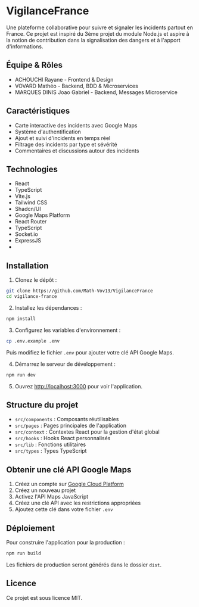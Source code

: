 # VigilanceFrance

Une plateforme collaborative pour suivre et signaler les incidents partout en France.
Ce projet est inspiré du 3ème projet du module Node.js et aspire à la notion de contribution dans la signalisation des dangers et à l'apport d'informations.


## Équipe & Rôles
- ACHOUCHI Rayane - Frontend & Design
- VOVARD Mathéo - Backend, BDD & Microservices
- MARQUES DINIS Joao Gabriel - Backend, Messages Microservice

## Caractéristiques

- Carte interactive des incidents avec Google Maps
- Système d'authentification
- Ajout et suivi d'incidents en temps réel
- Filtrage des incidents par type et sévérité
- Commentaires et discussions autour des incidents

## Technologies

- React
- TypeScript
- Vite.js
- Tailwind CSS
- Shadcn/UI
- Google Maps Platform
- React Router
- TypeScript
- Socket.io
- ExpressJS
- 

## Installation

1. Clonez le dépôt :
```bash
git clone https://github.com/Math-Vov13/VigilanceFrance
cd vigilance-france
```

2. Installez les dépendances :
```bash
npm install
```

3. Configurez les variables d'environnement :
```bash
cp .env.example .env
```
Puis modifiez le fichier `.env` pour ajouter votre clé API Google Maps.

4. Démarrez le serveur de développement :
```bash
npm run dev
```

5. Ouvrez [http://localhost:3000](http://localhost:3000) pour voir l'application.

## Structure du projet

- `src/components` : Composants réutilisables
- `src/pages` : Pages principales de l'application
- `src/context` : Contextes React pour la gestion d'état global
- `src/hooks` : Hooks React personnalisés
- `src/lib` : Fonctions utilitaires
- `src/types` : Types TypeScript

## Obtenir une clé API Google Maps

1. Créez un compte sur [Google Cloud Platform](https://console.cloud.google.com/)
2. Créez un nouveau projet
3. Activez l'API Maps JavaScript
4. Créez une clé API avec les restrictions appropriées
5. Ajoutez cette clé dans votre fichier `.env`

## Déploiement

Pour construire l'application pour la production :

```bash
npm run build
```

Les fichiers de production seront générés dans le dossier `dist`.

## Licence

Ce projet est sous licence MIT.
